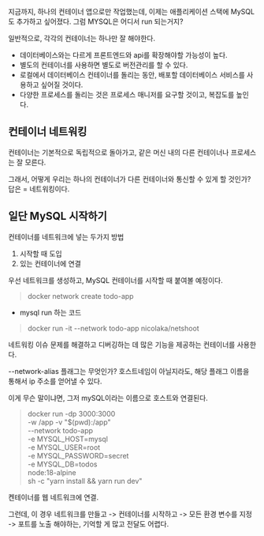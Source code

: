지금까지, 하나의 컨테이너 앱으로만 작업했는데, 이제는 애플리케이션 스택에 MySQL도 추가하고 싶어졌다. 
그럼 MYSQL은 어디서 run 되는거지? 

일반적으로, 각각의 컨테이너는 하나만 잘 해야한다.

- 데이터베이스와는 다르게 프론트엔드와 api를 확장해야할 가능성이 높다. 
- 별도의 컨테이너를 사용하면 별도로 버전관리를 할 수 있다. 
- 로컬에서 데이터베이스 컨테이너를 돌리는 동안, 배포할 데이터베이스 서비스를 사용하고 싶어질 것이다. 
- 다양한 프로세스를 돌리는 것은 프로세스 매니저를 요구할 것이고, 복잡도를 높인다. 

## 컨테이너 네트워킹
컨테이너는 기본적으로 독립적으로 돌아가고, 같은 머신 내의 다른 컨테이너나 프로세스는 잘 모른다. 

그래서, 어떻게 우리는 하나의 컨테이너가 다른 컨테이너와 통신할 수 있게 할 것인가? 
답은 = 네트워킹이다. 

## 일단 MySQL 시작하기

컨테이너를 네트워크에 넣는 두가지 방법 
1) 시작할 때 도입
2) 있는 컨테이너에 연결

우선 네트워크를 생성하고, MySQL 컨테이너를 시작할 때 붙여볼 예정이다.

> docker network create todo-app

- mysql run 하는 코드

>docker run -it --network todo-app nicolaka/netshoot

네트워킹 이슈 문제를 해결하고 디버깅하는 데 많은 기능을 제공하는 컨테이너를 사용한다. 



--network-alias 플래그는 무엇인가? 호스트네임이 아닐지라도, 해당 플래그 이름을 통해서 ip 주소를 얻어낼 수 있다.

이게 무슨 말이냐면, 그저 mySQL이라는 이름으로 호스트와 연결된다. 



> docker run -dp 3000:3000 \
-w /app -v "$(pwd):/app" \
--network todo-app \
-e MYSQL_HOST=mysql \
-e MYSQL_USER=root \
-e MYSQL_PASSWORD=secret \
-e MYSQL_DB=todos \
node:18-alpine \
sh -c "yarn install && yarn run dev"
> 

켄테이너를 웹 네트워크에 연결. 

그런데, 이 경우 네트워크를 만들고 -> 컨테이너를 시작하고 -> 모든 환경 변수를 지정 -> 포트를 노출 해야하는,
기억할 게 많고 전달도 어렵다.
